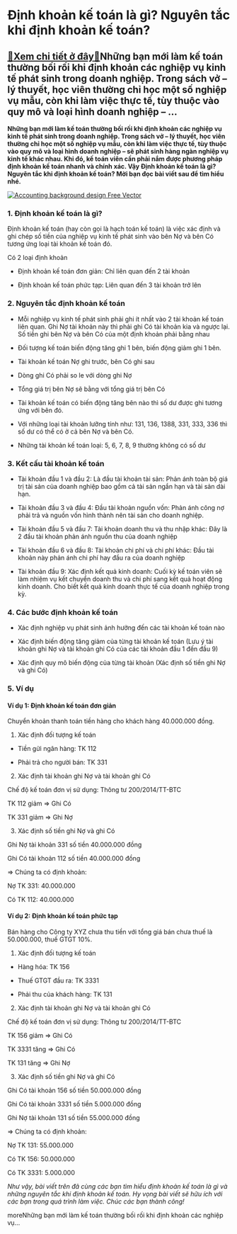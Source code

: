 Định khoản kế toán là gì? Nguyên tắc khi định khoản kế toán?
============================================================

[:gift:Xem chi tiết ở đây:gift:](https://hddtvn.com/dinh-khoan-ke-toan-la-gi-nguyen-tac-khi-dinh-khoan-ke-toan/)Những bạn mới làm kế toán thường bối rối khi định khoản các nghiệp vụ kinh tế phát sinh trong doanh nghiệp. Trong sách vở – lý thuyết, học viên thường chỉ học một số nghiệp vụ mẫu, còn khi làm việc thực tế, tùy thuộc vào quy mô và loại hình doanh nghiệp – …
-----------------------------------------------------------------------------------------------------------------------------------------------------------------------------------------------------------------------------------------------------------------

**Những bạn mới làm kế toán thường bối rối khi định khoản các nghiệp vụ kinh tế phát sinh trong doanh nghiệp. Trong sách vở – lý thuyết, học viên thường chỉ học một số nghiệp vụ mẫu, còn khi làm việc thực tế, tùy thuộc vào quy mô và loại hình doanh nghiệp – sẽ phát sinh hàng ngàn nghiệp vụ kinh tế khác nhau. Khi đó, kế toán viên cần phải nắm được phương pháp định khoản kế toán nhanh và chính xác. Vậy Định khoản kế toán là gì? Nguyên tắc khi định khoản kế toán? Mời bạn đọc bài viết sau để tìm hiểu nhé.**


[![Accounting background design Free Vector](https://hddtvn.com/wp-content/uploads/2021/01/accounting-background-design_1300-169.jpg)](https://hddtvn.com/wp-content/uploads/2021/01/accounting-background-design_1300-169.jpg)


### 1. Định khoản kế toán là gì?


Định khoản kế toán (hay còn gọi là hạch toán kế toán) là việc xác định và ghi chép số tiền của nghiệp vụ kinh tế phát sinh vào bên Nợ và bên Có tương ứng loại tài khoản kế toán đó.


Có 2 loại định khoản




* Định khoản kế toán đơn giản: Chỉ liên quan đến 2 tài khoản

* Định khoản kế toán phức tạp: Liên quan đến 3 tài khoản trở lên



### 2. Nguyên tắc định khoản kế toán




* Mỗi nghiệp vụ kinh tế phát sinh phải ghi ít nhất vào 2 tài khoản kế toán liên quan. Ghi Nợ tài khoản này thì phải ghi Có tài khoản kia và ngược lại. Số tiền ghi bên Nợ và bên Có của một định khoản phải bằng nhau

* Đối tượng kế toán biến động tăng ghi 1 bên, biến động giảm ghi 1 bên.

* Tài khoản kế toán Nợ ghi trước, bên Có ghi sau

* Dòng ghi Có phải so le với dòng ghi Nợ

* Tổng giá trị bên Nợ sẽ bằng với tổng giá trị bên Có

* Tài khoản kế toán có biến động tăng bên nào thì số dư được ghi tương ứng với bên đó.

* Với những loại tài khoản lưỡng tính như: 131, 136, 1388, 331, 333, 336 thì số dư có thể có ở cả bên Nợ và bên Có.

* Những tài khoản kế toán loại: 5, 6, 7, 8, 9 thường không có số dư



### 3. Kết cấu tài khoản kế toán




* Tài khoản đầu 1 và đầu 2: Là đầu tài khoản tài sản: Phản ánh toàn bộ giá trị tài sản của doanh nghiệp bao gồm cả tài sản ngắn hạn và tài sản dài hạn.

* Tài khoản đầu 3 và đầu 4: Đầu tài khoản nguồn vốn: Phản ánh công nợ phải trả và nguồn vốn hình thành nên tài sản cho doanh nghiệp.

* Tài khoản đầu 5 và đầu 7: Tài khoản doanh thu và thu nhập khác: Đây là 2 đầu tài khoản phản ánh nguồn thu của doanh nghiệp

* Tài khoản đầu 6 và đầu 8: Tài khoản chi phí và chi phí khác: Đầu tài khoản này phản ánh chi phí hay đầu ra của doanh nghiệp

* Tài khoản đầu 9: Xác định kết quả kinh doanh: Cuối kỳ kế toán viên sẽ làm nhiệm vụ kết chuyển doanh thu và chi phí sang kết quả hoạt động kinh doanh. Cho biết kết quả kinh doanh thực tế của doanh nghiệp trong kỳ.



### 4. Các bước định khoản kế toán




* Xác định nghiệp vụ phát sinh ảnh hưởng đến các tài khoản kế toán nào

* Xác định biến động tăng giảm của từng tài khoản kế toán (Lưu ý tài khoản ghi Nợ và tài khoản ghi Có của các tài khoản đầu 1 đến đầu 9)

* Xác định quy mô biến động của từng tài khoản (Xác định số tiền ghi Nợ và ghi Có)



### 5. Ví dụ


#### Ví dụ 1: Định khoản kế toán đơn giản


Chuyển khoản thanh toán tiền hàng cho khách hàng 40.000.000 đồng.


1. Xác định đối tượng kế toán




* Tiền gửi ngân hàng: TK 112

* Phải trả cho người bán: TK 331



2. Xác định tài khoản ghi Nợ và tài khoản ghi Có


Chế độ kế toán đơn vị sử dụng: Thông tư 200/2014/TT-BTC


TK 112 giảm => Ghi Có


TK 331 giảm => Ghi Nợ


3. Xác định số tiền ghi Nợ và ghi Có


Ghi Nợ tài khoản 331 số tiền 40.000.000 đồng


Ghi Có tài khoản 112 số tiền 40.000.000 đồng


=> Chúng ta có định khoản:


Nợ TK 331: 40.000.000


Có TK 112: 40.000.000


#### Ví dụ 2: Định khoản kế toán phức tạp


Bán hàng cho Công ty XYZ chưa thu tiền với tổng giá bán chưa thuế là 50.000.000, thuế GTGT 10%.


1. Xác định đối tượng kế toán




* Hàng hóa: TK 156

* Thuế GTGT đầu ra: TK 3331

* Phải thu của khách hàng: TK 131



2. Xác định tài khoản ghi Nợ và tài khoản ghi Có


Chế độ kế toán đơn vị sử dụng: Thông tư 200/2014/TT-BTC


TK 156 giảm => Ghi Có


TK 3331 tăng => Ghi Có


TK 131 tăng => Ghi Nợ


3. Xác định số tiền ghi Nợ và ghi Có


Ghi Có tài khoản 156 số tiền 50.000.000 đồng


Ghi Có tài khoản 3331 số tiền 5.000.000 đồng


Ghi Nợ tài khoản 131 số tiền 55.000.000 đồng


=> Chúng ta có định khoản:


Nợ TK 131: 55.000.000


Có TK 156: 50.000.000


Có TK 3331: 5.000.000


*Như vậy, bài viết trên đã cùng các bạn tìm hiểu định khoản kế toán là gì và những nguyên tắc khi định khoản kế toán. Hy vọng bài viết sẽ hữu ích với các bạn trong quá trình làm việc. Chúc các bạn thành công!*


moreNhững bạn mới làm kế toán thường bối rối khi định khoản các nghiệp vụ…

